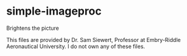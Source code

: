 # simple-imageproc
Brightens the picture

This files are provided by Dr. Sam Siewert, Professor at Embry-Riddle Aeronautical University. I do not own any of these files.
